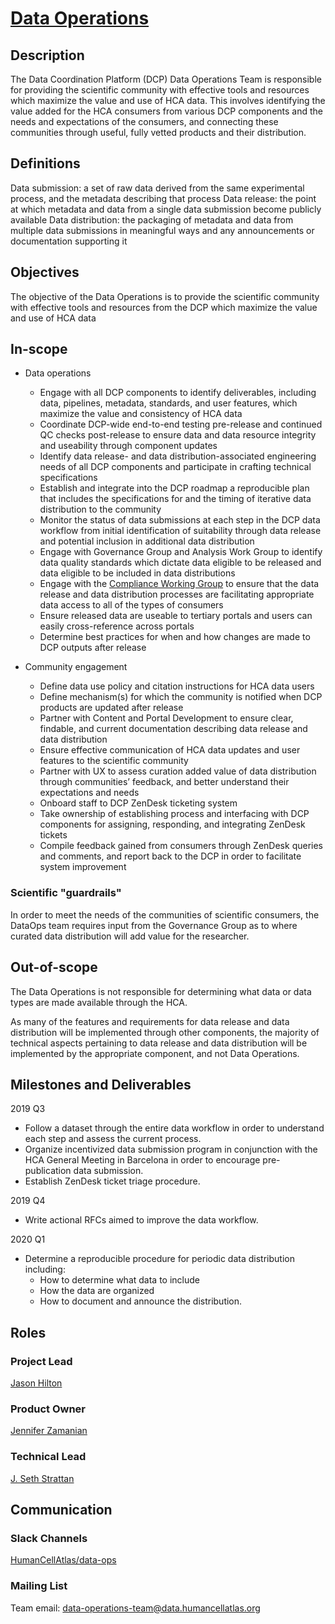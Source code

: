 # [Data Operations](mailto:data-operations-team@data.humancellatlas.org)


## Description

The Data Coordination Platform (DCP) Data Operations Team is responsible for providing the scientific community with effective tools and resources which maximize the value and use of HCA data. This involves identifying the value added for the HCA consumers from various DCP components and the needs and expectations of the consumers, and connecting these communities through useful, fully vetted products and their distribution.

## Definitions

Data submission: a set of raw data derived from the same experimental process, and the metadata describing that process
Data release: the point at which metadata and data from a single data submission become publicly available
Data distribution: the packaging of metadata and data from multiple data submissions in meaningful ways and any announcements or documentation supporting it

## Objectives

The objective of the Data Operations is to provide the scientific community with effective tools and resources from the DCP which maximize the value and use of HCA data

## In-scope

- Data operations
  - Engage with all DCP components to identify deliverables, including data, pipelines, metadata, standards, and user features, which maximize the value and consistency of HCA data
  - Coordinate DCP-wide end-to-end testing pre-release and continued QC checks post-release to ensure data and data resource integrity and useability through component updates
  - Identify data release- and data distribution-associated engineering needs of all DCP components and participate in crafting technical specifications
  - Establish and integrate into the DCP roadmap a reproducible plan that includes the specifications for and the timing of iterative data distribution to the community
  - Monitor the status of data submissions at each step in the DCP data workflow from initial identification of suitability through data release and potential inclusion in additional data distribution
  - Engage with Governance Group and Analysis Work Group to identify data quality standards which dictate data eligible to be released and data eligible to be included in data distributions
  - Engage with the [Compliance Working Group](https://github.com/HumanCellAtlas/dcp-community/blob/master/charters/Compliance-WG/charter.md) to ensure that the data release and data distribution processes are facilitating appropriate data access to all of the types of consumers
  - Ensure released data are useable to tertiary portals and users can easily cross-reference across portals
  - Determine best practices for when and how changes are made to DCP outputs after release

- Community engagement
  - Define data use policy and citation instructions for HCA data users
  - Define mechanism(s) for which the community is notified when DCP products are updated after release
  - Partner with Content and Portal Development to ensure clear, findable, and current documentation describing data release and data distribution
  - Ensure effective communication of HCA data updates and user features to the scientific community
  - Partner with UX to assess curation added value of data distribution through communities’ feedback, and better understand their expectations and needs
  - Onboard staff to DCP ZenDesk ticketing system
  - Take ownership of establishing process and interfacing with DCP components for assigning, responding, and integrating ZenDesk tickets
  - Compile feedback gained from consumers through ZenDesk queries and comments, and report back to the DCP in order to facilitate system improvement 



### Scientific "guardrails"

In order to meet the needs of the communities of scientific consumers, the DataOps team requires input from the Governance Group as to where curated data distribution will add value for the researcher.

## Out-of-scope

The Data Operations is not responsible for determining what data or data types are made available through the HCA.

As many of the features and requirements for data release and data distribution will be implemented through other components, the majority of technical aspects pertaining to data release and data distribution will be implemented by the appropriate component, and not Data Operations.

## Milestones and Deliverables

2019 Q3
- Follow a dataset through the entire data workflow in order to understand each step and assess the current process. 
- Organize incentivized data submission program in conjunction with the HCA General Meeting in Barcelona in order to encourage pre-publication data submission. 
- Establish ZenDesk ticket triage procedure.

2019 Q4
- Write actional RFCs aimed to improve the data workflow.

2020 Q1
- Determine a reproducible procedure for periodic data distribution including:
  - How to determine what data to include
  - How the data are organized
  - How to document and announce the distribution.


## Roles

### Project Lead

[Jason Hilton](mailto:jahilton@stanford.edu)

### Product Owner

[Jennifer Zamanian](mailto:jlz@stanford.edu)

### Technical Lead

[J. Seth Strattan](mailto:jseth@stanford.edu)

## Communication
### Slack Channels
[HumanCellAtlas/data-ops](https://humancellatlas.slack.com/messages/data-ops)

### Mailing List
Team email: data-operations-team@data.humancellatlas.org
